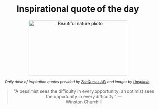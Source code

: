 
<div align="center">

# Inspirational quote of the day

<img src="./data/photo.jpeg" alt="Beautiful nature photo" width="320" height="180">

<sub><i>Daily dose of inspiration quotes provided by [ZenQuotes API](https://zenquotes.io/) and images by [Unsplash](https://unsplash.com/).</i></sub>


<blockquote>&ldquo;A pessimist sees the difficulty in every opportunity; an optimist sees the opportunity in every difficulty.&rdquo; &mdash; <footer>Winston Churchill</footer></blockquote>

</div>
